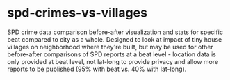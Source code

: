 # spd-crimes-vs-villages
SPD crime data comparison before-after visualization and stats for specific beat compared to city as a whole. Designed to look at impact of tiny house villages on neighborhood where they're built, but may be used for other before-after comparisons of SPD reports at a beat level - location data is only provided at beat level, not lat-long to provide privacy and allow more reports to be published (95% with beat vs. 40% with lat-long).
